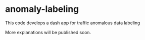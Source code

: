 # anomaly-labeling
This code develops a dash app for traffic anomalous data labeling


More explanations will be published soon.
